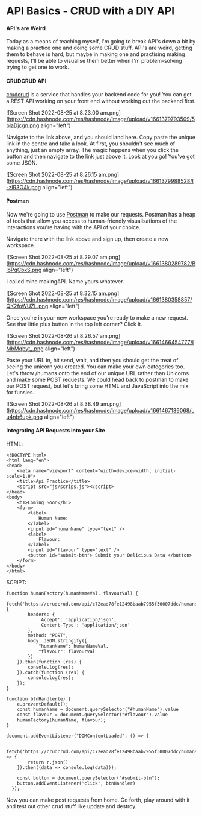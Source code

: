 # API Basics - CRUD with a DIY API

#### API's are Weird

Today as a means of teaching myself, I'm going to break API's down a bit by making a practice one and doing some CRUD stuff. API's are weird, getting them to behave is hard, but maybe in making one and practising making requests, I'll be able to visualise them better when I'm problem-solving trying to get one to work. 

#### CRUDCRUD API 

[crudcrud](https://crudcrud.com/) is a service that handles your backend code for you! You can get a REST API working on your front end without working out the backend first. 

![Screen Shot 2022-08-25 at 8.23.00 am.png](https://cdn.hashnode.com/res/hashnode/image/upload/v1661379793509/5blaDjcgn.png align="left")

Navigate to the link above, and you should land here. Copy paste the unique link in the centre and take a look. At first, you shouldn't see much of anything, just an empty array. The magic happens when you click the button and then navigate to the link just above it. Look at you go! You've got some JSON. 


![Screen Shot 2022-08-25 at 8.26.15 am.png](https://cdn.hashnode.com/res/hashnode/image/upload/v1661379988528/I-zlR3O4k.png align="left")

#### Postman

Now we're going to use [Postman](https://www.postman.com/) to make our requests. Postman has a heap of tools that allow you access to human-friendly visualisations of the interactions you're having with the API of your choice.

Navigate there with the link above and sign up, then create a new workspace. 


![Screen Shot 2022-08-25 at 8.29.07 am.png](https://cdn.hashnode.com/res/hashnode/image/upload/v1661380289782/BloPqCbxS.png align="left")

I called mine makingAPI. Name yours whatever. 

![Screen Shot 2022-08-25 at 8.32.15 am.png](https://cdn.hashnode.com/res/hashnode/image/upload/v1661380358857/QK2foWUZL.png align="left")

Once you're in your new workspace you're ready to make a new request. See that little plus button in the top left corner? Click it. 


![Screen Shot 2022-08-26 at 8.26.57 am.png](https://cdn.hashnode.com/res/hashnode/image/upload/v1661466454777/IMbMqbyt_.png align="left")

Paste your URL in, hit send, wait, and then you should get the treat of seeing the unicorn you created. You can make your own categories too. Let's throw /humans onto the end of our unique URL rather than Unicorns and make some POST requests. 
We could head back to postman to make our POST request, but let's bring some HTML and JavaScript into the mix for funsies. 

![Screen Shot 2022-08-26 at 8.38.49 am.png](https://cdn.hashnode.com/res/hashnode/image/upload/v1661467139068/Lu4nb6upk.png align="left")

#### Integrating API Requests into your Site
HTML:

```
<!DOCTYPE html>
<html lang="en">
<head>
    <meta name="viewport" content="width=device-width, initial-scale=1.0">
    <title>Api Practice</title>
    <script src="js/scrips.js"></script>
</head>
<body>
    <h1>Coming Soon</h1>
    <form>
        <label>
            Human Name:
        </label>
        <input id="humanName" type="text" />
        <label>
            Flavour:
        </label>
        <input id="flavour" type="text" />
        <button id="submit-btn"> Submit your Delicious Data </button>
    </form>
</body>
</html>
```
SCRIPT:
```
function humanFactory(humanNameVal, flavourVal) {
    fetch('https://crudcrud.com/api/c72ead78fe12498baab7955f30007ddc/humans', {
        headers: {
            'Accept': 'application/json',
            'Content-Type': 'application/json'
        },
        method: "POST",
        body: JSON.stringify({
            "humanName": humanNameVal,
            "flavour": flavourVal
        })
    }).then(function (res) {
        console.log(res);
    }).catch(function (res) {
        console.log(res);
    });
}

function btnHandler(e) {
    e.preventDefault();
    const humanName = document.querySelector("#humanName").value
    const flavour = document.querySelector("#flavour").value
    humanFactory(humanName, flavour);
}

document.addEventListener("DOMContentLoaded", () => {

    fetch('https://crudcrud.com/api/c72ead78fe12498baab7955f30007ddc/humans').then((r) => {
        return r.json()
    }).then((data => console.log(data)));

    const button = document.querySelector("#submit-btn");
    button.addEventListener('click', btnHandler)
  });
```

Now you can make post requests from home. Go forth, play around with it and test out other crud stuff like update and destroy. 


